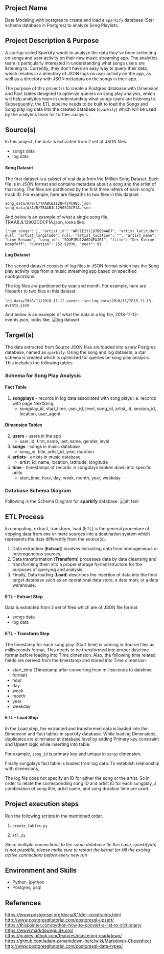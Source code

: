 ## Project Name
Data Modeling with postgres to create and load a `sparkify` database (Star schema database in Postgres) to analyze Song Playlists.

## Project Description & Purpose
A startup called Sparkify wants to analyze the data they've been collecting on songs and user activity on their new music streaming app. The analytics team is particularly interested in understanding what songs users are listening to. Currently, they don't have an easy way to query their data, which resides in a directory of JSON logs on user activity on the app, as well as a directory with JSON metadata on the songs in their app.

The purpose of this project is to create a Postgres database with Dimension and Fact tables designed to optimize queries on song play analysis, which will help analytics team in understanding what songs users are listening to. Subsequently, the ETL pipeline needs to be built to load the Songs and Song play log data into the created database (`sparkify`) which will be used by the analytics team for further analysis.


## Source(s)

In this project, the data is extracted from 2 set of JSON files.
* songs data
* log data

#### Song Dataset
The first dataset is a subset of real data from the Million Song Dataset. Each file is in JSON format and contains metadata about a song and the artist of that song. The files are partitioned by the first three letters of each song's track ID. For example, here are filepaths to two files in this dataset.

`song_data/A/B/C/TRABCEI128F424C983.json`
`song_data/A/A/B/TRAABJL12903CDCF1A.json`

And below is an example of what a single song file, TRAABJL12903CDCF1A.json, looks like.

`{"num_songs": 1, "artist_id": "ARJIE2Y1187B994AB7", "artist_latitude": null, "artist_longitude": null, "artist_location": "", "artist_name": "Line Renaud", "song_id": "SOUPIRU12A6D4FA1E1", "title": "Der Kleine Dompfaff", "duration": 152.92036, "year": 0}`


#### Log Dataset
The second dataset consists of log files in JSON format which has the Song play activity logs from a music streaming app based on specified configurations.

The log files are partitioned by year and month. For example, here are filepaths to two files in this dataset.

`log_data/2018/11/2018-11-12-events.json`
`log_data/2018/11/2018-11-13-events.json`

And below is an example of what the data in a log file, 2018-11-12-events.json, looks like.
![log dataset](log_dataset_example.png "log dataset")


## Target(s)
The data extracted from Source JSON files are loaded into a new Postgres database, named as `sparkify`. Using the song and log datasets, a star schema is created which is optimized for queries on song play analysis. This includes the following tables.

### Schema for Song Play Analysis

#### Fact Table
1. **songplays** - records in log data associated with song plays i.e. records with page NextSong
    * songplay_id, start_time, user_id, level, song_id, artist_id, session_id, location, user_agent

#### Dimension Tables
2. **users** - users in the app
    * user_id, first_name, last_name, gender, level
3. **songs** - songs in music database
    * song_id, title, artist_id, year, duration
4. **artists** - artists in music database
    * artist_id, name, location, lattitude, longitude
5. **time** - timestamps of records in songplays broken down into specific units
    * start_time, hour, day, week, month, year, weekday

### Database Schema Diagram
Following is the Schema Diagram for **sparkify** database.
![alt text](database_schema_diagram.png "sparkify database")

## ETL Process

In computing, extract, transform, load (ETL) is the general procedure of copying data from one or more sources into a destination system which represents the data differently from the source(s).

1. Data extraction (**Extract**) involves extracting data from homogeneous or heterogeneous sources;
2. Data transformation (**Transform**) processes data by data cleansing and transforming them into a proper storage format/structure for the purposes of querying and analysis;
3. Finally, Data loading (**Load**) describes the insertion of data into the final target database such as an operational data store, a data mart, or a data warehouse.

#### ETL - Extract Step
Data is extracted from 2 set of files which are of JSON file format.
* songs data
* log data


#### ETL - Transform Step
The timestamp for each song play (Start time) is coming in Source files as milliseconds format. This needs to be transformed into proper datetime format before loading into Time dimension. Also, the following time related fields are derived from the timestamp and stored into Time dimension.

* start_time (Timestamp after converting from milliseconds to datetime format)
* hour
* day
* week
* month
* year
* weekday

#### ETL - Load Step
In the Load step, the extracted and transformed data is loaded into the Dimension and Fact tables in sparkify database. While loading Dimensions, duplicates are eliminated at database level by adding Primary key constraint and Upsert logic while inserting into table.

For example, `song_id` is primary key and unique in `songs` dimension.

Finally songplays fact table is loaded from log data. To establish relationship with dimensions,

The log file does not specify an ID for either the song or the artist. So in order to relate the corresponding song ID and artist ID for each songplay, a combination of song title, artist name, and song duration time are used.

## Project execution steps
Run the following scripts in the mentioned order.
1. `create_tables.py`

2. `etl.py`


*Since multiple connections to the same database (in this case, sparkifydb) is not possible, please make sure to restart the kernel (or kill the exising active connection) before every new run*

## Environment and Skills
- Python, Ipython
- Postgres, psql

## References
https://www.postgresql.org/docs/8.1/ddl-constraints.html
http://www.postgresqltutorial.com/postgresql-upsert/
https://thispointer.com/python-how-to-convert-a-list-to-dictionary/
https://www.markdownguide.org/
https://guides.github.com/features/mastering-markdown/
https://github.com/adam-p/markdown-here/wiki/Markdown-Cheatsheet
http://www.postgresqltutorial.com/postgresql-data-types/
